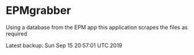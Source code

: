 # EPMgrabber
Using a database from the EPM app this application scrapes the files as required


Latest backup: Sun Sep 15 20:57:01 UTC 2019
